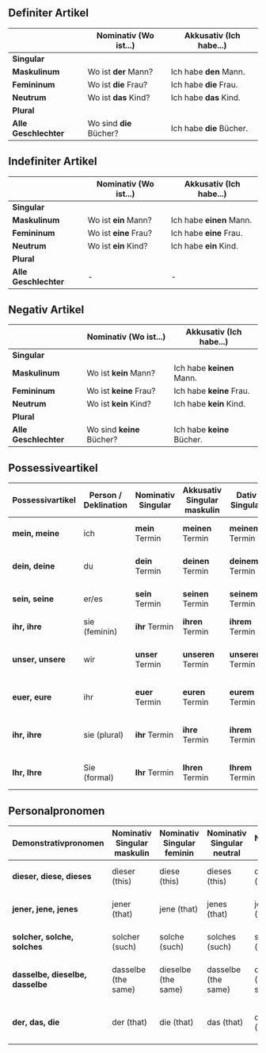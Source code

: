 ## Definiter Artikel

|                   | Nominativ (Wo ist...)               | Akkusativ (Ich habe...)              |
|-------------------|-------------------------------------|--------------------------------------|
| **Singular**      |                                     |                                      |
| **Maskulinum**    | Wo ist **der** Mann?                | Ich habe **den** Mann.               |
| **Femininum**     | Wo ist **die** Frau?                | Ich habe **die** Frau.               |
| **Neutrum**       | Wo ist **das** Kind?                | Ich habe **das** Kind.               |
| **Plural**        |                                     |                                      |
| **Alle Geschlechter** | Wo sind **die** Bücher?          | Ich habe **die** Bücher.             |


## Indefiniter Artikel
|                   | Nominativ (Wo ist...)                 | Akkusativ (Ich habe...)                |
|-------------------|---------------------------------------|----------------------------------------|
| **Singular**      |                                       |                                        |
| **Maskulinum**    | Wo ist **ein** Mann?                  | Ich habe **einen** Mann.               |
| **Femininum**     | Wo ist **eine** Frau?                 | Ich habe **eine** Frau.                |
| **Neutrum**       | Wo ist **ein** Kind?                  | Ich habe **ein** Kind.                 |
| **Plural**        |                                       |                                        |
| **Alle Geschlechter** | -                                 | -                                      |

## Negativ Artikel 
|                   | Nominativ (Wo ist...)                    | Akkusativ (Ich habe...)                  |
|-------------------|------------------------------------------|------------------------------------------|
| **Singular**      |                                          |                                          |
| **Maskulinum**    | Wo ist **kein** Mann?                    | Ich habe **keinen** Mann.                |
| **Femininum**     | Wo ist **keine** Frau?                   | Ich habe **keine** Frau.                 |
| **Neutrum**       | Wo ist **kein** Kind?                    | Ich habe **kein** Kind.                  |
| **Plural**        |                                          |                                          |
| **Alle Geschlechter** | Wo sind **keine** Bücher?            | Ich habe **keine** Bücher.               |



## Possessiveartikel
| Possessivartikel | Person / Deklination | Nominativ Singular          | Akkusativ Singular maskulin | Dativ Singular             | Nominativ Plural            | Akkusativ Plural            | Dativ Plural               | Beispiel                              |
|------------------|----------------------|-----------------------------|-----------------------------|---------------------------|-----------------------------|-----------------------------|---------------------------|----------------------------------------|
| **mein, meine**  | ich                  | **mein** Termin             | **meinen** Termin           | **meinem** Termin          | **meine** Ohren             | **meine** Ohren             | **meinen** Ohren          | *Mein Termin ist wichtig.*             |
| **dein, deine**  | du                   | **dein** Termin             | **deinen** Termin           | **deinem** Termin          | **deine** Ohren             | **deine** Ohren             | **deinen** Ohren          | *Dein Termin gefällt mir.*             |
| **sein, seine**  | er/es                | **sein** Termin             | **seinen** Termin           | **seinem** Termin          | **seine** Ohren             | **seine** Ohren             | **seinen** Ohren          | *Sein Termin ist jetzt.*               |
| **ihr, ihre**    | sie (feminin)        | **ihr** Termin              | **ihren** Termin            | **ihrem** Termin           | **ihre** Ohren              | **ihre** Ohren              | **ihren** Ohren           | *Ihr Termin ist bekannt.*              |
| **unser, unsere**| wir                  | **unser** Termin            | **unseren** Termin          | **unserem** Termin         | **unsere** Ohren            | **unsere** Ohren            | **unseren** Ohren         | *Unser Termin beginnt bald.*          |
| **euer, eure**   | ihr                  | **euer** Termin             | **euren** Termin            | **eurem** Termin           | **eure** Ohren              | **eure** Ohren              | **euren** Ohren           | *Euer Termin ist bekannt.*             |
| **ihr, ihre**    | sie (plural)         | **ihr** Termin              | **ihre** Termin             | **ihrem** Termin           | **ihre** Ohren              | **ihre** Ohren              | **ihren** Ohren           | *Ihre Termine sind interessant.*       |
| **Ihr, Ihre**    | Sie (formal)         | **Ihr** Termin              | **Ihren** Termin            | **Ihrem** Termin           | **Ihre** Ohren              | **Ihre** Ohren              | **Ihren** Ohren           | *Ihr Termin steht bevor.*              |


## Personalpronomen
| Demonstrativpronomen     | Nominativ Singular maskulin | Nominativ Singular feminin | Nominativ Singular neutral | Nominativ Plural | Akkusativ Singular maskulin | Akkusativ Singular feminin | Akkusativ Singular neutral | Akkusativ Plural | Dativ Singular maskulin | Dativ Singular feminin | Dativ Singular neutral | Dativ Plural | Beispiel                                |
|--------------------------|-----------------------------|----------------------------|-----------------------------|------------------|-----------------------------|----------------------------|-----------------------------|------------------|-------------------------|------------------------|-------------------------|--------------|------------------------------------------|
| **dieser, diese, dieses** | dieser (this)              | diese (this)                | dieses (this)                | diese (these)    | diesen (this)               | diese (this)               | dieses (this)               | diese (these)    | diesem (this)             | dieser (this)          | diesem (this)            | diesen (these) | *Dieser Mann ist mein Bruder.*            |
| **jener, jene, jenes**    | jener (that)               | jene (that)                 | jenes (that)                 | jene (those)     | jenen (that)                | jene (that)                | jenes (that)                | jene (those)     | jenem (that)              | jener (that)           | jenem (that)             | jenen (those)  | *Jener Film hat mir gut gefallen.*        |
| **solcher, solche, solches** | solcher (such)           | solche (such)               | solches (such)               | solche (such)    | solchen (such)              | solche (such)              | solches (such)              | solche (such)    | solchem (such)            | solcher (such)         | solchem (such)           | solchen (such) | *Solche Bücher mag ich.*                  |
| **dasselbe, dieselbe, dasselbe** | dasselbe (the same)   | dieselbe (the same)         | dasselbe (the same)           | dieselben (the same) | dasselbe (the same)          | dieselbe (the same)        | dasselbe (the same)          | dieselben (the same) | demselben (the same)       | derselben (the same)    | demselben (the same)      | denselben (the same) | *Dasselbe Problem hatten wir gestern.*    |
| **der, das, die**         | der (that)                 | die (that)                   | das (that)                   | die (those)      | den (that)                  | die (that)                  | das (that)                  | die (those)      | dem (that)                | der (that)             | dem (that)               | den (those)    | *Die Entscheidung, die er getroffen hat.*  |
